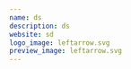 ```yaml
---
name: ds
description: ds
website: sd
logo_image: leftarrow.svg
preview_image: leftarrow.svg
---
```

